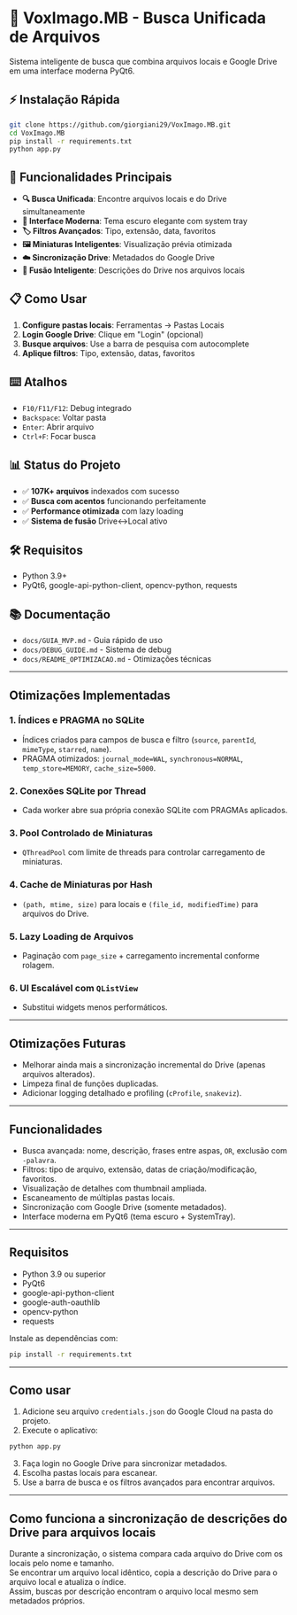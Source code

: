 # 🚀 VoxImago.MB - Busca Unificada de Arquivos

Sistema inteligente de busca que combina arquivos locais e Google Drive em uma interface moderna PyQt6.

## ⚡ Instalação Rápida

```bash
git clone https://github.com/giorgiani29/VoxImago.MB.git
cd VoxImago.MB
pip install -r requirements.txt
python app.py
```

## 🎯 Funcionalidades Principais

- **🔍 Busca Unificada**: Encontre arquivos locais e do Drive simultaneamente
- **🎨 Interface Moderna**: Tema escuro elegante com system tray
- **🏷️ Filtros Avançados**: Tipo, extensão, data, favoritos
- **🖼️ Miniaturas Inteligentes**: Visualização prévia otimizada
- **☁️ Sincronização Drive**: Metadados do Google Drive
- **🔄 Fusão Inteligente**: Descrições do Drive nos arquivos locais

## 📋 Como Usar

1. **Configure pastas locais**: Ferramentas → Pastas Locais
2. **Login Google Drive**: Clique em "Login" (opcional)
3. **Busque arquivos**: Use a barra de pesquisa com autocomplete
4. **Aplique filtros**: Tipo, extensão, datas, favoritos

## ⌨️ Atalhos

- `F10/F11/F12`: Debug integrado
- `Backspace`: Voltar pasta
- `Enter`: Abrir arquivo
- `Ctrl+F`: Focar busca

## 📊 Status do Projeto

- ✅ **107K+ arquivos** indexados com sucesso
- ✅ **Busca com acentos** funcionando perfeitamente
- ✅ **Performance otimizada** com lazy loading
- ✅ **Sistema de fusão** Drive↔Local ativo

## 🛠️ Requisitos

- Python 3.9+
- PyQt6, google-api-python-client, opencv-python, requests

## 📚 Documentação

- `docs/GUIA_MVP.md` - Guia rápido de uso
- `docs/DEBUG_GUIDE.md` - Sistema de debug
- `docs/README_OPTIMIZACAO.md` - Otimizações técnicas

---

## Otimizações Implementadas

### 1. Índices e PRAGMA no SQLite
- Índices criados para campos de busca e filtro (`source`, `parentId`, `mimeType`, `starred`, `name`).
- PRAGMA otimizados: `journal_mode=WAL`, `synchronous=NORMAL`, `temp_store=MEMORY`, `cache_size=5000`.

### 2. Conexões SQLite por Thread
- Cada worker abre sua própria conexão SQLite com PRAGMAs aplicados.

### 3. Pool Controlado de Miniaturas
- `QThreadPool` com limite de threads para controlar carregamento de miniaturas.

### 4. Cache de Miniaturas por Hash
- `(path, mtime, size)` para locais e `(file_id, modifiedTime)` para arquivos do Drive.

### 5. Lazy Loading de Arquivos
- Paginação com `page_size` + carregamento incremental conforme rolagem.

### 6. UI Escalável com `QListView`
- Substitui widgets menos performáticos.

---

## Otimizações Futuras

- Melhorar ainda mais a sincronização incremental do Drive (apenas arquivos alterados).  
- Limpeza final de funções duplicadas.  
- Adicionar logging detalhado e profiling (`cProfile`, `snakeviz`).  

---

## Funcionalidades

- Busca avançada: nome, descrição, frases entre aspas, `OR`, exclusão com `-palavra`.
- Filtros: tipo de arquivo, extensão, datas de criação/modificação, favoritos.
- Visualização de detalhes com thumbnail ampliada.
- Escaneamento de múltiplas pastas locais.
- Sincronização com Google Drive (somente metadados).
- Interface moderna em PyQt6 (tema escuro + SystemTray).

---

## Requisitos

- Python 3.9 ou superior
- PyQt6
- google-api-python-client
- google-auth-oauthlib
- opencv-python
- requests

Instale as dependências com:

```sh
pip install -r requirements.txt
```

---

## Como usar

1. Adicione seu arquivo `credentials.json` do Google Cloud na pasta do projeto.
2. Execute o aplicativo:

```sh
python app.py
```

3. Faça login no Google Drive para sincronizar metadados.
4. Escolha pastas locais para escanear.
5. Use a barra de busca e os filtros avançados para encontrar arquivos.

---

## Como funciona a sincronização de descrições do Drive para arquivos locais

Durante a sincronização, o sistema compara cada arquivo do Drive com os locais pelo nome e tamanho.  
Se encontrar um arquivo local idêntico, copia a descrição do Drive para o arquivo local e atualiza o índice.  
Assim, buscas por descrição encontram o arquivo local mesmo sem metadados próprios.


